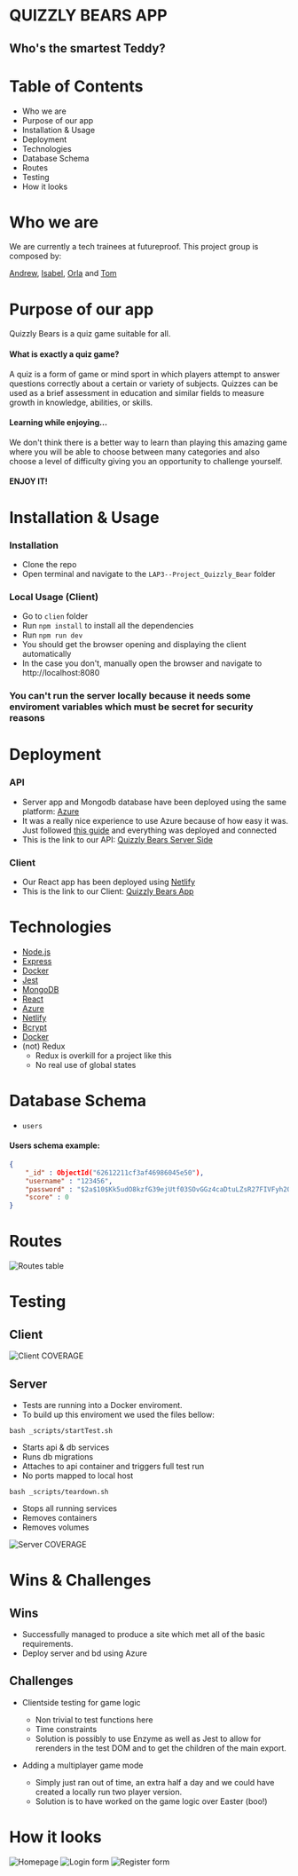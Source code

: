 # QUIZZLY BEARS APP
## Who's the smartest Teddy?

# Table of Contents

- Who we are
- Purpose of our app
- Installation & Usage
- Deployment
- Technologies
- Database Schema
- Routes
- Testing
- How it looks


# **Who we are**

We are currently a tech trainees at futureproof. This project group is composed by:

[Andrew](https://github.com/nottnottloop), [Isabel](https://github.com/neifors), [Orla](https://github.com/orlasinclair) and [Tom](https://github.com/Graingertom)


# **Purpose of our app**

Quizzly Bears is a quiz game suitable for all.

#### What is exactly a quiz game?

A quiz is a form of game or mind sport in which players attempt to answer questions correctly about a certain or variety of subjects. Quizzes can be used as a brief assessment in education and similar fields to measure growth in knowledge, abilities, or skills. 

#### Learning while enjoying...

We don't think there is a better way to learn than playing this amazing game where you will be able to choose between many categories and also choose a level of difficulty giving you an opportunity to challenge yourself.

#### ENJOY IT!


# **Installation & Usage**

### Installation

- Clone the repo
- Open terminal and navigate to the `LAP3--Project_Quizzly_Bear` folder

### Local Usage (Client)

- Go to `clien` folder
- Run `npm install` to install all the dependencies
- Run `npm run dev`
- You should get the browser opening and displaying the client automatically
- In the case you don't, manually open the browser and navigate to http://localhost:8080

### You can't run the server locally because it needs some enviroment variables which must be secret for security reasons

# **Deployment**

### API

- Server app and Mongodb database have been deployed using the same platform: [Azure](https://azure.microsoft.com/en-gb/)
- It was a really nice experience to use Azure because of how easy it was. Just followed [this guide](https://dev.to/bjhaid_93/deploy-a-node-js-express-mongodb-api-to-azure-app-service-via-visual-studio-code-58ln) and everything was deployed and connected
- This is the link to our API: [Quizzly Bears Server Side](https://quizzlybears.azurewebsites.net/)

### Client

- Our React app has been deployed using [Netlify](https://www.netlify.com/)
- This is the link to our Client: [Quizzly Bears App](https://quizzly-bear.netlify.app/)

# **Technologies**

- [Node.js](https://nodejs.org/)
- [Express](https://expressjs.com/)
- [Docker](https://docker.com/)
- [Jest](https://jestjs.io/)
- [MongoDB](https://www.mongodb.com/)
- [React](https://reactjs.org/)
- [Azure]()
- [Netlify]()
- [Bcrypt]()
- [Docker]()
- (not) Redux
	- Redux is overkill for a project like this
	- No real use of global states


# **Database Schema**

- `users`

#### Users schema example:

```json
{
	"_id" : ObjectId("62612211cf3af46986045e50"),
	"username" : "123456",
	"password" : "$2a$10$Kk5udO8kzfG39ejUtf03SOvGGz4caDtuLZsR27FIVFyh2Qx.Tlf/u",
	"score" : 0
}
```


# **Routes**

![Routes table](https://i.ibb.co/xY4D6HW/2022-04-21-2.png)


# **Testing**

## Client

![Client COVERAGE](https://i.ibb.co/mv7vCYb/image-2.png)

## Server

- Tests are running into a Docker enviroment.
- To build up this enviroment we used the files bellow:

`bash _scripts/startTest.sh`

- Starts api & db services
- Runs db migrations
- Attaches to api container and triggers full test run
- No ports mapped to local host 

`bash _scripts/teardown.sh`

- Stops all running services
- Removes containers
- Removes volumes


![Server COVERAGE](https://i.ibb.co/4VqZ6sh/2022-04-21.png)

# **Wins & Challenges**

## Wins

- Successfully managed to produce a site which met all of the basic requirements.
- Deploy server and bd using Azure

## Challenges

- Clientside testing for game logic
	- Non trivial to test functions here
	- Time constraints
	- Solution is possibly to use Enzyme as well as Jest to allow for rerenders in the test DOM and to get the children of the main export.

- Adding a multiplayer game mode
	- Simply just ran out of time, an extra half a day and we could have created a locally run two player version.
	- Solution is to have worked on the game logic over Easter (boo!)


# **How it looks**

![Homepage](https://i.ibb.co/25Hpzny/2022-04-21-3.png) ![Login form](https://i.ibb.co/6JPcmhc/2022-04-21-4.png) ![Register form](https://i.ibb.co/cJkHN9C/2022-04-21-5.png)

